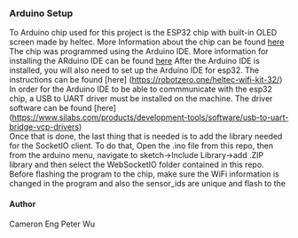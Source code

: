 ### Arduino Setup

To Arduino chip used for this project is the ESP32 chip with built-in OLED screen made by heltec.
More Information about the chip can be found [here](http://www.heltec.cn/project/wifi-kit-32/?lang=en) 
The chip was programmed using the Arduino IDE. 
More information for installing the ARduino IDE can be found [here](https://www.arduino.cc/en/Main/Software) 
After the Arduino IDE is installed, you will also need to set up the Arduino IDE for esp32.  The instructions can be found [here] (https://robotzero.one/heltec-wifi-kit-32/) 
In order for the Arduino IDE to be able to commmunicate with the esp32 chip, a USB to UART driver must be installed on the machine.  The driver software can be found [here] (https://www.silabs.com/products/development-tools/software/usb-to-uart-bridge-vcp-drivers)  
Once that is done, the last thing that is needed is to add the  library needed for the SocketIO client.
To do that, Open the .ino file from this repo, then from the arduino menu, navigate to sketch-\>Include Library-\>add .ZIP library and then select the WebSocketIO folder contained in this repo.  
Before flashing the program to the chip, make sure the WiFi information is changed in the program and also the sensor\_ids are unique and flash to the 

#### Author
Cameron Eng
Peter Wu
